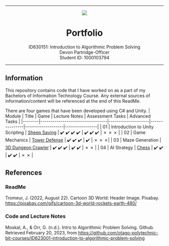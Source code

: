 
-----

<div align="center">
  <img src="https://user-images.githubusercontent.com/90590089/222048453-5768da70-cc84-4949-895c-fa07f21d1807.gif"/>
  <h1>Portfolio</h1>
  <p>ID630151: Introduction to Algorithmic Problem Solving<br>Devon Partridge-Officer<br>Student ID: 1000103794</p>
</div>

-----

## Information
This repository contains code that I have worked on as a part of my Bachelors of Information Technology Course. Any external sources of information/content will be referenced at the end of this ReadMe.

There are four games that have been developed using C# and Unity.
| Module | Title                           | Game               | Lecture Notes | Assessment Tasks  | Advanced Tasks |
|--------|---------------------------------|--------------------|---------------|-------------------|----------------|
| 01     | Introduction to Unity Scripting | [Sheep Saving](https://github.com/DevonPartridgeOfficer/IAT-Portfolio/tree/main/Game_1_Sheep_Saving)       | :heavy_check_mark: :heavy_check_mark: :heavy_check_mark: :heavy_check_mark: | :heavy_check_mark: :heavy_check_mark: :heavy_check_mark: | &cross; &cross; &cross; | 
| 02     | Game Mechanics                  | [Tower Defense](https://github.com/DevonPartridgeOfficer/IAT-Portfolio/tree/main/Game_2_Tower_Defence)      | :heavy_check_mark: :heavy_check_mark: :heavy_check_mark: | :heavy_check_mark: | &cross; &cross; &cross;|
| 03     | Maze Generation                 | [3D Dungeon Crawler](https://github.com/DevonPartridgeOfficer/IAT-Portfolio/tree/main/Game_3_3D_Dungeon_Crawler) | :heavy_check_mark: :heavy_check_mark: :heavy_check_mark: | :heavy_check_mark: :heavy_check_mark: | &cross; &cross; |
| 04     | AI Strategy                     | [Chess](https://github.com/DevonPartridgeOfficer/IAT-Portfolio/tree/main/Game_4_Chess) | :heavy_check_mark: :heavy_check_mark: | :heavy_check_mark: :heavy_check_mark: | &cross; &cross; |

## References
### ReadMe
Tromeur, J. (2022, August 22). Cartoon 3D World: Header Image. Pixabay. https://pixabay.com/gifs/cartoon-3d-world-rockets-earth-480/

### Code and Lecture Notes
Moskal, A., & Orr, G. (n.d.). Intro to Algorithmic Problem Solving. Github. Retrieved February 20, 2023, from https://github.com/otago-polytechnic-bit-courses/ID623001-introduction-to-algorithmic-problem-solving
